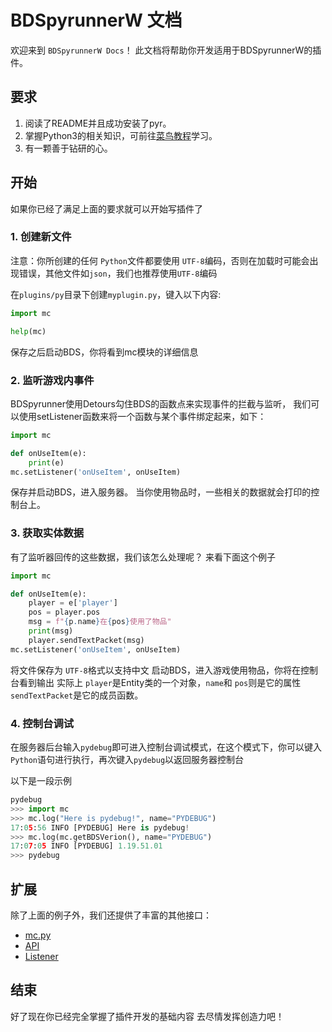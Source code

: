 # BDSpyrunnerW 文档

欢迎来到 `BDSpyrunnerW Docs`！
此文档将帮助你开发适用于BDSpyrunnerW的插件。

## 要求

1. 阅读了README并且成功安装了pyr。
2. 掌握Python3的相关知识，可前往[菜鸟教程](https://www.runoob.com/python3/python3-tutorial.html)学习。
3. 有一颗善于钻研的心。

## 开始

如果你已经了满足上面的要求就可以开始写插件了

### 1. 创建新文件

注意：你所创建的任何 `Python`文件都要使用 `UTF-8`编码，否则在加载时可能会出现错误，其他文件如`json`，我们也推荐使用`UTF-8`编码

在`plugins/py`目录下创建`myplugin.py`，键入以下内容:

```py
import mc

help(mc)
```

保存之后启动BDS，你将看到mc模块的详细信息

### 2. 监听游戏内事件

BDSpyrunner使用Detours勾住BDS的函数点来实现事件的拦截与监听，
我们可以使用setListener函数来将一个函数与某个事件绑定起来，如下：

```py
import mc

def onUseItem(e):
	print(e)
mc.setListener('onUseItem', onUseItem)
```

保存并启动BDS，进入服务器。
当你使用物品时，一些相关的数据就会打印的控制台上。

### 3. 获取实体数据

有了监听器回传的这些数据，我们该怎么处理呢？
来看下面这个例子

```py
import mc

def onUseItem(e):
	player = e['player']
	pos = player.pos
	msg = f"{p.name}在{pos}使用了物品"
	print(msg)
	player.sendTextPacket(msg)
mc.setListener('onUseItem', onUseItem)
```

将文件保存为 `UTF-8`格式以支持中文
启动BDS，进入游戏使用物品，你将在控制台看到输出
实际上 `player`是Entity类的一个对象，`name`和 `pos`则是它的属性
`sendTextPacket`是它的成员函数。

### 4. 控制台调试

在服务器后台输入`pydebug`即可进入控制台调试模式，在这个模式下，你可以键入`Python`语句进行执行，再次键入`pydebug`以返回服务器控制台

以下是一段示例

```python
pydebug
>>> import mc
>>> mc.log("Here is pydebug!", name="PYDEBUG") 
17:05:56 INFO [PYDEBUG] Here is pydebug!
>>> mc.log(mc.getBDSVerion(), name="PYDEBUG")  
17:07:05 INFO [PYDEBUG] 1.19.51.01
>>> pydebug

```

## 扩展

除了上面的例子外，我们还提供了丰富的其他接口：

* [mc.py](mc.py.md "文件模块")
* [API](API.md "接口")
* [Listener](Listener.md "监听器")

## 结束

好了现在你已经完全掌握了插件开发的基础内容
去尽情发挥创造力吧！
